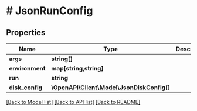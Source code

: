 # # JsonRunConfig

## Properties

Name | Type | Description | Notes
------------ | ------------- | ------------- | -------------
**args** | **string[]** |  | [optional]
**environment** | **map[string,string]** |  | [optional]
**run** | **string** |  | [optional]
**disk_config** | [**\OpenAPI\Client\Model\JsonDiskConfig[]**](JsonDiskConfig.md) |  | [optional]

[[Back to Model list]](../../README.md#models) [[Back to API list]](../../README.md#endpoints) [[Back to README]](../../README.md)
